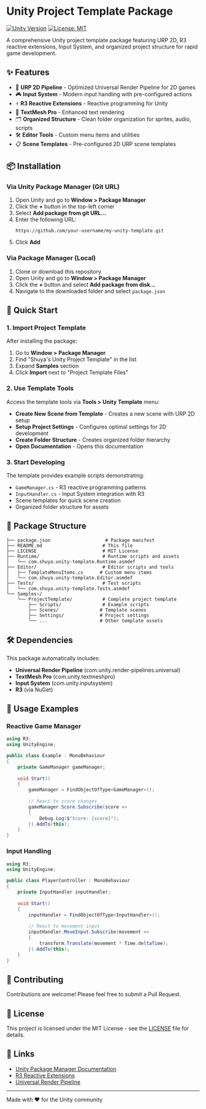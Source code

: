 # Unity Project Template Package

[![Unity Version](https://img.shields.io/badge/Unity-2022.3+-green.svg)](https://unity3d.com/get-unity/download)
[![License: MIT](https://img.shields.io/badge/License-MIT-yellow.svg)](https://opensource.org/licenses/MIT)

A comprehensive Unity project template package featuring URP 2D, R3 reactive extensions, Input System, and organized project structure for rapid game development.

## ✨ Features

- 🎨 **URP 2D Pipeline** - Optimized Universal Render Pipeline for 2D games
- 🎮 **Input System** - Modern input handling with pre-configured actions
- ⚡ **R3 Reactive Extensions** - Reactive programming for Unity
- 📝 **TextMesh Pro** - Enhanced text rendering
- 🗂️ **Organized Structure** - Clean folder organization for sprites, audio, scripts
- 🛠️ **Editor Tools** - Custom menu items and utilities
- 📋 **Scene Templates** - Pre-configured 2D URP scene templates

## 📦 Installation

### Via Unity Package Manager (Git URL)

1. Open Unity and go to **Window > Package Manager**
2. Click the **+** button in the top-left corner
3. Select **Add package from git URL...**
4. Enter the following URL:
   ```
   https://github.com/your-username/my-unity-template.git
   ```
5. Click **Add**

### Via Package Manager (Local)

1. Clone or download this repository
2. Open Unity and go to **Window > Package Manager**
3. Click the **+** button and select **Add package from disk...**
4. Navigate to the downloaded folder and select `package.json`

## 🚀 Quick Start

### 1. Import Project Template

After installing the package:

1. Go to **Window > Package Manager**
2. Find "Shuya's Unity Project Template" in the list
3. Expand **Samples** section
4. Click **Import** next to "Project Template Files"

### 2. Use Template Tools

Access the template tools via **Tools > Unity Template** menu:

- **Create New Scene from Template** - Creates a new scene with URP 2D setup
- **Setup Project Settings** - Configures optimal settings for 2D development
- **Create Folder Structure** - Creates organized folder hierarchy
- **Open Documentation** - Opens this documentation

### 3. Start Developing

The template provides example scripts demonstrating:

- `GameManager.cs` - R3 reactive programming patterns
- `InputHandler.cs` - Input System integration with R3
- Scene templates for quick scene creation
- Organized folder structure for assets

## 📁 Package Structure

```
├── package.json                    # Package manifest
├── README.md                      # This file
├── LICENSE                        # MIT License
├── Runtime/                       # Runtime scripts and assets
│   └── com.shuya.unity-template.Runtime.asmdef
├── Editor/                        # Editor scripts and tools
│   ├── TemplateMenuItems.cs      # Custom menu items
│   └── com.shuya.unity-template.Editor.asmdef
├── Tests/                         # Test scripts
│   └── com.shuya.unity-template.Tests.asmdef
└── Samples~/
    └── ProjectTemplate/           # Complete project template
        ├── Scripts/               # Example scripts
        ├── Scenes/               # Template scenes
        ├── Settings/             # Project settings
        └── ...                   # Other template assets
```

## 🛠️ Dependencies

This package automatically includes:

- **Universal Render Pipeline** (com.unity.render-pipelines.universal)
- **TextMesh Pro** (com.unity.textmeshpro)
- **Input System** (com.unity.inputsystem)
- **R3** (via NuGet)

## 📖 Usage Examples

### Reactive Game Manager

```csharp
using R3;
using UnityEngine;

public class Example : MonoBehaviour
{
    private GameManager gameManager;
    
    void Start()
    {
        gameManager = FindObjectOfType<GameManager>();
        
        // React to score changes
        gameManager.Score.Subscribe(score => 
        {
            Debug.Log($"Score: {score}");
        }).AddTo(this);
    }
}
```

### Input Handling

```csharp
using R3;
using UnityEngine;

public class PlayerController : MonoBehaviour
{
    private InputHandler inputHandler;
    
    void Start()
    {
        inputHandler = FindObjectOfType<InputHandler>();
        
        // React to movement input
        inputHandler.MoveInput.Subscribe(movement => 
        {
            transform.Translate(movement * Time.deltaTime);
        }).AddTo(this);
    }
}
```

## 🤝 Contributing

Contributions are welcome! Please feel free to submit a Pull Request.

## 📄 License

This project is licensed under the MIT License - see the [LICENSE](LICENSE) file for details.

## 🔗 Links

- [Unity Package Manager Documentation](https://docs.unity3d.com/Manual/upm-ui.html)
- [R3 Reactive Extensions](https://github.com/Cysharp/R3)
- [Universal Render Pipeline](https://docs.unity3d.com/Packages/com.unity.render-pipelines.universal@latest)

---

Made with ❤️ for the Unity community